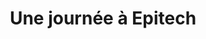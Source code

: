 ---
title: "Une journée à Epitech"
address: "Epitech"
postalCode: "75000"
city: "Paris"
label: "Un label"
when: "2019-09-20"
description: "VAZY VIENS ON EST B1"
photos: "https://img3.parisbouge.com/Kz2zlDw8rByCb33g5N3MgqFJZCHPHH2ZbHZ1ZfWAcu4/rs:fill:750:375:1/g:ce/MWYwY2ZmNDItOWZmYy00YmFkLWJjOTctZWI2NGFjZDc2NDYwLmpwZw.jpg"
draft: false
important: false
association: ""
---